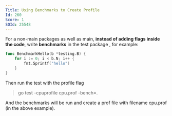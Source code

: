 ```yaml
---
Title: Using Benchmarks to Create Profile
Id: 260
Score: 1
SOId: 25548
---
```

For a non-main packages as well as main, **instead of adding flags inside the code**, write **benchmarks** in the test package , for example:

```go
func BenchmarkHello(b *testing.B) {
    for i := 0; i < b.N; i++ {
        fmt.Sprintf("hello")
    }
}
```

Then run the test with the profile flag

> go test -cpuprofile cpu.prof -bench=.

And the benchmarks will be run and create a prof file with filename cpu.prof (in the above example).
